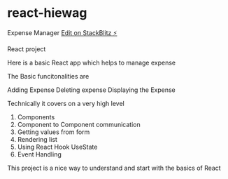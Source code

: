 # react-hiewag

Expense Manager
[Edit on StackBlitz ⚡️](https://stackblitz.com/edit/react-hiewag)

React project

Here is a basic React app which helps to manage expense

The Basic funcitonalities are

Adding Expense
Deleting expense
Displaying the Expense

Technically it covers on a very high level

1. Components
2. Component to Component communication
3. Getting values from form
4. Rendering list
5. Using React Hook UseState
6. Event Handling

This project is a nice way to understand and start with the basics of React
